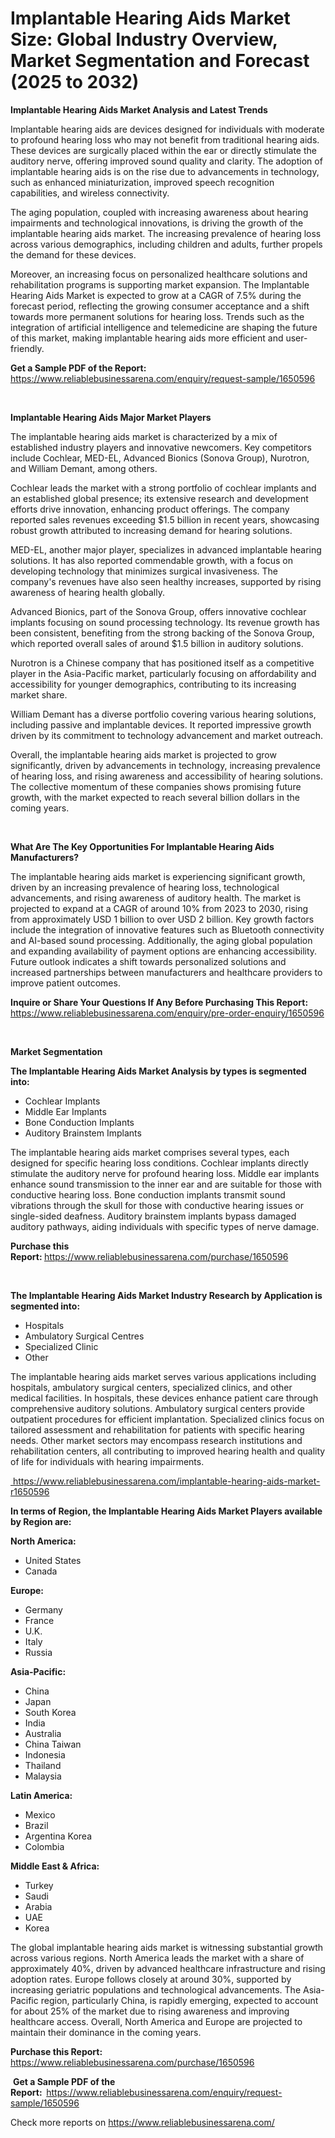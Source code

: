 <p><h1>Implantable Hearing Aids Market Size: Global Industry Overview, Market Segmentation and Forecast (2025 to 2032)</h1></p><p><strong>Implantable Hearing Aids Market Analysis and Latest Trends</strong></p>
<p><p>Implantable hearing aids are devices designed for individuals with moderate to profound hearing loss who may not benefit from traditional hearing aids. These devices are surgically placed within the ear or directly stimulate the auditory nerve, offering improved sound quality and clarity. The adoption of implantable hearing aids is on the rise due to advancements in technology, such as enhanced miniaturization, improved speech recognition capabilities, and wireless connectivity. </p><p>The aging population, coupled with increasing awareness about hearing impairments and technological innovations, is driving the growth of the implantable hearing aids market. The increasing prevalence of hearing loss across various demographics, including children and adults, further propels the demand for these devices. </p><p>Moreover, an increasing focus on personalized healthcare solutions and rehabilitation programs is supporting market expansion. The Implantable Hearing Aids Market is expected to grow at a CAGR of 7.5% during the forecast period, reflecting the growing consumer acceptance and a shift towards more permanent solutions for hearing loss. Trends such as the integration of artificial intelligence and telemedicine are shaping the future of this market, making implantable hearing aids more efficient and user-friendly.</p></p>
<p><strong>Get a Sample PDF of the Report:&nbsp;</strong> <a href="https://www.reliablebusinessarena.com/enquiry/request-sample/1650596?utm_campaign=2645&utm_medium=2&utm_source=Github&utm_content=ia&utm_term=03032025&utm_id=implantable-hearing-aids">https://www.reliablebusinessarena.com/enquiry/request-sample/1650596</a></p>
<p>&nbsp;</p>
<p><strong>Implantable Hearing Aids Major Market Players</strong></p>
<p><p>The implantable hearing aids market is characterized by a mix of established industry players and innovative newcomers. Key competitors include Cochlear, MED-EL, Advanced Bionics (Sonova Group), Nurotron, and William Demant, among others.</p><p>Cochlear leads the market with a strong portfolio of cochlear implants and an established global presence; its extensive research and development efforts drive innovation, enhancing product offerings. The company reported sales revenues exceeding $1.5 billion in recent years, showcasing robust growth attributed to increasing demand for hearing solutions.</p><p>MED-EL, another major player, specializes in advanced implantable hearing solutions. It has also reported commendable growth, with a focus on developing technology that minimizes surgical invasiveness. The company's revenues have also seen healthy increases, supported by rising awareness of hearing health globally.</p><p>Advanced Bionics, part of the Sonova Group, offers innovative cochlear implants focusing on sound processing technology. Its revenue growth has been consistent, benefiting from the strong backing of the Sonova Group, which reported overall sales of around $1.5 billion in auditory solutions.</p><p>Nurotron is a Chinese company that has positioned itself as a competitive player in the Asia-Pacific market, particularly focusing on affordability and accessibility for younger demographics, contributing to its increasing market share. </p><p>William Demant has a diverse portfolio covering various hearing solutions, including passive and implantable devices. It reported impressive growth driven by its commitment to technology advancement and market outreach.</p><p>Overall, the implantable hearing aids market is projected to grow significantly, driven by advancements in technology, increasing prevalence of hearing loss, and rising awareness and accessibility of hearing solutions. The collective momentum of these companies shows promising future growth, with the market expected to reach several billion dollars in the coming years.</p></p>
<p>&nbsp;</p>
<p><strong>What Are The Key Opportunities For Implantable Hearing Aids Manufacturers?</strong></p>
<p><p>The implantable hearing aids market is experiencing significant growth, driven by an increasing prevalence of hearing loss, technological advancements, and rising awareness of auditory health. The market is projected to expand at a CAGR of around 10% from 2023 to 2030, rising from approximately USD 1 billion to over USD 2 billion. Key growth factors include the integration of innovative features such as Bluetooth connectivity and AI-based sound processing. Additionally, the aging global population and expanding availability of payment options are enhancing accessibility. Future outlook indicates a shift towards personalized solutions and increased partnerships between manufacturers and healthcare providers to improve patient outcomes.</p></p>
<p><strong>Inquire or Share Your Questions If Any Before Purchasing This Report:</strong> <a href="https://www.reliablebusinessarena.com/enquiry/pre-order-enquiry/1650596?utm_campaign=2645&utm_medium=2&utm_source=Github&utm_content=ia&utm_term=03032025&utm_id=implantable-hearing-aids">https://www.reliablebusinessarena.com/enquiry/pre-order-enquiry/1650596</a></p>
<p>&nbsp;</p>
<p><strong>Market Segmentation</strong></p>
<p><strong>The Implantable Hearing Aids Market Analysis by types is segmented into:</strong></p>
<p><ul><li>Cochlear Implants</li><li>Middle Ear Implants</li><li>Bone Conduction Implants</li><li>Auditory Brainstem Implants</li></ul></p>
<p><p>The implantable hearing aids market comprises several types, each designed for specific hearing loss conditions. Cochlear implants directly stimulate the auditory nerve for profound hearing loss. Middle ear implants enhance sound transmission to the inner ear and are suitable for those with conductive hearing loss. Bone conduction implants transmit sound vibrations through the skull for those with conductive hearing issues or single-sided deafness. Auditory brainstem implants bypass damaged auditory pathways, aiding individuals with specific types of nerve damage.</p></p>
<p><strong>Purchase this Report:&nbsp;</strong><a href="https://www.reliablebusinessarena.com/purchase/1650596?utm_campaign=2645&utm_medium=2&utm_source=Github&utm_content=ia&utm_term=03032025&utm_id=implantable-hearing-aids">https://www.reliablebusinessarena.com/purchase/1650596</a></p>
<p>&nbsp;</p>
<p><strong>The Implantable Hearing Aids Market Industry Research by Application is segmented into:</strong></p>
<p><ul><li>Hospitals</li><li>Ambulatory Surgical Centres</li><li>Specialized Clinic</li><li>Other</li></ul></p>
<p><p>The implantable hearing aids market serves various applications including hospitals, ambulatory surgical centers, specialized clinics, and other medical facilities. In hospitals, these devices enhance patient care through comprehensive auditory solutions. Ambulatory surgical centers provide outpatient procedures for efficient implantation. Specialized clinics focus on tailored assessment and rehabilitation for patients with specific hearing needs. Other market sectors may encompass research institutions and rehabilitation centers, all contributing to improved hearing health and quality of life for individuals with hearing impairments.</p></p>
<p><a href="https://www.reliablebusinessarena.com/implantable-hearing-aids-market-r1650596?utm_campaign=2645&utm_medium=2&utm_source=Github&utm_content=ia&utm_term=03032025&utm_id=implantable-hearing-aids">&nbsp;https://www.reliablebusinessarena.com/implantable-hearing-aids-market-r1650596</a></p>
<p><strong>In terms of Region, the Implantable Hearing Aids Market Players available by Region are:</strong></p>
<p>
    <p> <strong> North America: </strong>
        <ul>
            <li>United States</li>
            <li>Canada</li>
        </ul>
        </p> 
    <p> <strong> Europe: </strong>
        <ul>
            <li>Germany</li>
            <li>France</li>
            <li>U.K.</li>
            <li>Italy</li>
            <li>Russia</li>
        </ul>
        </p> 
    <p> <strong> Asia-Pacific: </strong>
        <ul>
            <li>China</li>
            <li>Japan</li>
            <li>South Korea</li>
            <li>India</li>
            <li>Australia</li>
            <li>China Taiwan</li>
            <li>Indonesia</li>
            <li>Thailand</li>
            <li>Malaysia</li>
        </ul>
        </p> 
    <p> <strong> Latin America: </strong>
        <ul>
            <li>Mexico</li>
            <li>Brazil</li>
            <li>Argentina Korea</li>
            <li>Colombia</li>
        </ul>
        </p> 
    <p> <strong> Middle East & Africa: </strong>
        <ul>
            <li>Turkey</li>
            <li>Saudi</li>
            <li>Arabia</li>
            <li>UAE</li>
            <li>Korea</li>
        </ul>
    </p>
    </p>
<p><p>The global implantable hearing aids market is witnessing substantial growth across various regions. North America leads the market with a share of approximately 40%, driven by advanced healthcare infrastructure and rising adoption rates. Europe follows closely at around 30%, supported by increasing geriatric populations and technological advancements. The Asia-Pacific region, particularly China, is rapidly emerging, expected to account for about 25% of the market due to rising awareness and improving healthcare access. Overall, North America and Europe are projected to maintain their dominance in the coming years.</p></p>
<p><strong>Purchase this Report: </strong><a href="https://www.reliablebusinessarena.com/purchase/1650596?utm_campaign=2645&utm_medium=2&utm_source=Github&utm_content=ia&utm_term=03032025&utm_id=implantable-hearing-aids">https://www.reliablebusinessarena.com/purchase/1650596</a></p>
<p>&nbsp;<strong>Get a Sample PDF of the Report:&nbsp;&nbsp;</strong><a href="https://www.reliablebusinessarena.com/enquiry/request-sample/1650596?utm_campaign=2645&utm_medium=2&utm_source=Github&utm_content=ia&utm_term=03032025&utm_id=implantable-hearing-aids">https://www.reliablebusinessarena.com/enquiry/request-sample/1650596</a></p>
<p><strong></strong></p>
<p>Check more reports on <a href="https://www.reliablebusinessarena.com/?utm_campaign=2645&utm_medium=2&utm_source=Github&utm_content=ia&utm_term=03032025&utm_id=implantable-hearing-aids">https://www.reliablebusinessarena.com/</a></p>